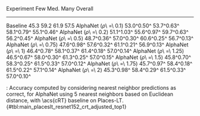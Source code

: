 Experiment                      Few        Med.        Many     Overall
-----------------------  ----------  ----------  ----------  ----------
Baseline                       45.3        59.2        61.9        57.5
AlphaNet (_ρ_\ =\ 0.1)   53.0^0.50^  53.7^0.63^  58.1^0.79^  55.1^0.46^
AlphaNet (_ρ_\ =\ 0.2)   51.1^1.03^  55.6^0.97^  59.7^0.63^  56.2^0.45^
AlphaNet (_ρ_\ =\ 0.5)   48.7^0.36^  57.0^0.30^  60.6^0.25^  56.7^0.13^
AlphaNet (_ρ_\ =\ 0.75)  47.6^0.98^  57.6^0.32^  61.1^0.21^  56.9^0.13^
AlphaNet (_ρ_\ =\ 1)     46.4^0.78^  58.1^0.37^  61.4^0.18^  57.0^0.14^
AlphaNet (_ρ_\ =\ 1.25)  46.5^0.67^  58.0^0.30^  61.3^0.25^  57.0^0.15^
AlphaNet (_ρ_\ =\ 1.5)   45.8^0.70^  58.3^0.25^  61.5^0.33^  57.0^0.12^
AlphaNet (_ρ_\ =\ 1.75)  45.7^0.97^  58.4^0.18^  61.5^0.22^  57.1^0.14^
AlphaNet (_ρ_\ =\ 2)     45.3^0.98^  58.4^0.29^  61.5^0.33^  57.0^0.10^

: Accuracy computed by considering nearest neighbor predictions as correct, for AlphaNet using 5 nearest neighbors based on Euclidean distance, with \acs{cRT} baseline on Places-LT. {#tbl:main_placeslt_resnet152_crt_adjusted_top1}

